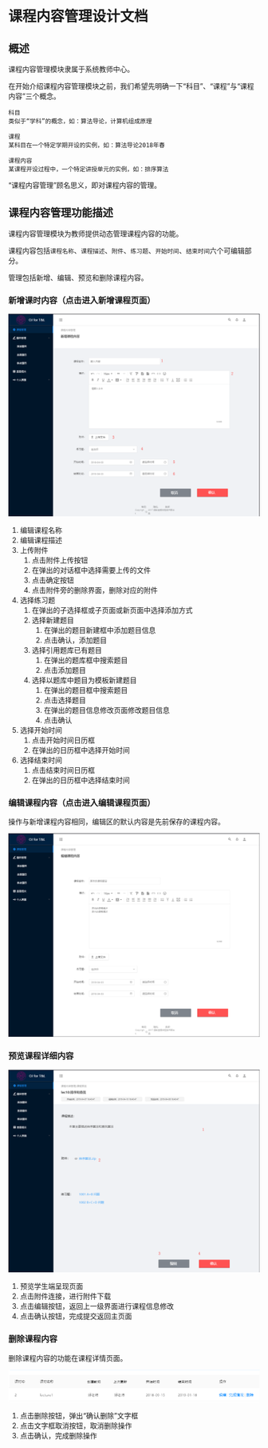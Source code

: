 # 课程内容管理设计文档

## 概述

课程内容管理模块隶属于系统教师中心。

在开始介绍课程内容管理模块之前，我们希望先明确一下“科目”、“课程”与“课程内容”三个概念。
```
科目
类似于“学科”的概念，如：算法导论，计算机组成原理
```
```
课程
某科目在一个特定学期开设的实例，如：算法导论2018年春
```
```
课程内容
某课程开设过程中，一个特定讲授单元的实例，如：排序算法
```

“课程内容管理”顾名思义，即对课程内容的管理。

## 课程内容管理功能描述

课程内容管理模块为教师提供动态管理课程内容的功能。

课程内容包括`课程名称`、`课程描述`、`附件`、`练习题`、`开始时间`、`结束时间`六个可编辑部分。

管理包括新增、编辑、预览和删除课程内容。

### 新增课时内容（点击进入新增课程页面）

![1554629303005](pic/1.png)

1. 编辑课程名称
2. 编辑课程描述
3. 上传附件
   1. 点击附件上传按钮
   2. 在弹出的对话框中选择需要上传的文件
   3. 点击确定按钮
   4. 点击附件旁的删除界面，删除对应的附件
4. 选择练习题
   1. 在弹出的子选择框或子页面或新页面中选择添加方式
   2. 选择新建题目
      1. 在弹出的题目新建框中添加题目信息
      2. 点击确认，添加题目
   3. 选择引用题库已有题目
      1. 在弹出的题库框中搜索题目
      2. 点击添加题目
   4. 选择以题库中题目为模板新建题目
      1. 在弹出的题目框中搜索题目
      2. 点击选择题目
      3. 在弹出的题目信息修改页面修改题目信息
      4. 点击确认
5. 选择开始时间
   1. 点击开始时间日历框
   2. 在弹出的日历框中选择开始时间
6. 选择结束时间
   1. 点击结束时间日历框
   2. 在弹出的日历框中选择结束时间

### 编辑课程内容（点击进入编辑课程页面）

操作与新增课程内容相同，编辑区的默认内容是先前保存的课程内容。

![1554629332573](pic/2.png)

### 预览课程详细内容

![1554629472236](pic/3.png)

1. 预览学生端呈现页面
2. 点击附件连接，进行附件下载
3. 点击编辑按钮，返回上一级界面进行课程信息修改
4. 点击确认按钮，完成提交返回主页面

### 删除课程内容

删除课程内容的功能在课程详情页面。

![1554629507036](pic/4.png)

1. 点击删除按钮，弹出“确认删除”文字框
2. 点击文字框取消按钮，取消删除操作
3. 点击确认，完成删除操作

